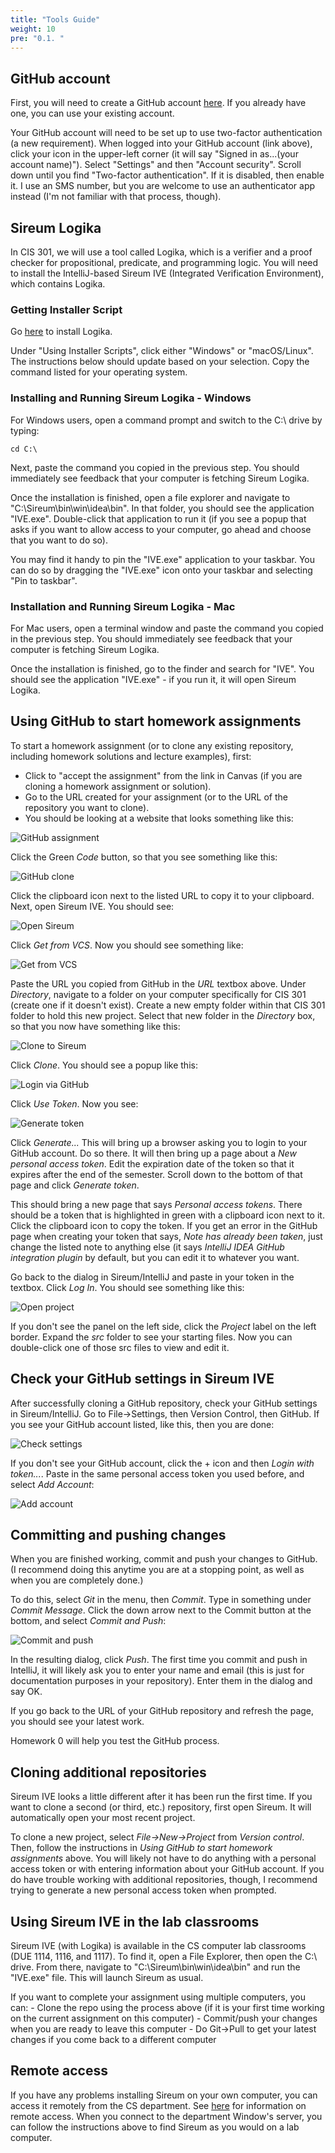 ```yaml
---
title: "Tools Guide"
weight: 10
pre: "0.1. "
---
```


## GitHub account
First, you will need to create a GitHub account [here](https://github.com/). If you already have one, you can use your existing account.

Your GitHub account will need to be set up to use two-factor authentication (a new requirement). When logged into your GitHub account (link above), click your icon in the upper-left corner (it will say "Signed in as...(your account name)"). Select "Settings" and then "Account security". Scroll down until you find "Two-factor authentication". If it is disabled, then enable it. I use an SMS number, but you are welcome to use an authenticator app instead (I'm not familiar with that process, though).


## Sireum Logika

In CIS 301, we will use a tool called Logika, which is a verifier and a proof checker for propositional, predicate, and programming logic. You will need to install the IntelliJ-based Sireum IVE (Integrated Verification Environment), which contains Logika.

### Getting Installer Script

Go [here](https://sireum.org/getting-started/#download) to install Logika. 

Under "Using Installer Scripts", click either "Windows" or "macOS/Linux". The instructions below should update based on your selection. Copy the command listed for your operating system.

### Installing and Running Sireum Logika - Windows

For Windows users, open a command prompt and switch to the C:\ drive by typing:

```
cd C:\
```

Next, paste the command you copied in the previous step. You should immediately see feedback that your computer is fetching Sireum Logika.

Once the installation is finished, open a file explorer and navigate to "C:\Sireum\bin\win\idea\bin\". In that folder, you should see the application "IVE.exe". Double-click that application to run it (if you see a popup that asks if you want to allow access to your computer, go ahead and choose that you want to do so).

You may find it handy to pin the "IVE.exe" application to your taskbar. You can do so by dragging the "IVE.exe" icon onto your taskbar and selecting "Pin to taskbar".
 

### Installation and Running Sireum Logika - Mac

For Mac users, open a terminal window and paste the command you copied in the previous step. You should immediately see feedback that your computer is fetching Sireum Logika.

Once the installation is finished, go to the finder and search for "IVE". You should see the application "IVE.exe" - if you run it, it will open Sireum Logika.

## Using GitHub to start homework assignments

To start a homework assignment (or to clone any existing repository, including homework solutions and lecture examples), first:
- Click to "accept the assignment" from the link in Canvas (if you are cloning a homework assignment or solution).
- Go to the URL created for your assignment (or to the URL of the repository you want to clone).
- You should be looking at a website that looks something like this:

![GitHub assignment](/images/gitHubAssign.png)

Click the Green *Code* button, so that you see something like this:

![GitHub clone](/images/gitHubClone.png)

Click the clipboard icon next to the listed URL to copy it to your clipboard.
Next, open Sireum IVE. You should see:

![Open Sireum](/images/openSireum.png)

Click *Get from VCS*. Now you should see something like:

 ![Get from VCS](/images/getFromVCS.png)

Paste the URL you copied from GitHub in the *URL* textbox above. 
Under *Directory*, navigate to a folder on your computer specifically for CIS 301 (create one if it doesn't exist). Create a new empty folder within that CIS 301 folder to hold this new project. Select that new folder in the *Directory* box, so that you now have something like this:

 ![Clone to Sireum](/images/cloneToSireum.png)

Click *Clone*. You should see a popup like this:

![Login via GitHub](/images/loginViaGitHub.png)

Click *Use Token*. Now you see:

 ![Generate token](/images/generateToken.png)

Click *Generate...* This will bring up a browser asking you to login to your GitHub account. Do so there. It will then bring up a page about a *New personal access token*. Edit the expiration date of the token so that it expires after the end of the semester. Scroll down to the bottom of that page and click *Generate token*.

This should bring a new page that says *Personal access tokens*. There should be a token that is highlighted in green with a clipboard icon next to it. Click the clipboard icon to copy the token. If you get an error in the GitHub page when creating your token that says, *Note has already been taken*, just change the listed note to anything else (it says *IntelliJ IDEA GitHub integration plugin* by default, but you can edit it to whatever you want.

Go back to the dialog in Sireum/IntelliJ and paste in your token in the textbox. Click *Log In*.  You should see something like this:

 ![Open project ](/images/openProject.png)

If you don't see the panel on the left side, click the *Project* label on the left border. Expand the *src* folder to see your starting files. Now you can double-click one of those src files to view and edit it.

## Check your GitHub settings in Sireum IVE

After successfully cloning a GitHub repository, check your GitHub settings in Sireum/IntelliJ. Go to File→Settings, then Version Control, then GitHub. If you see your GitHub account listed, like this, then you are done:

 ![Check settings](/images/checkSettings.png)

If you don't see your GitHub account, click the + icon and then *Login with token...*. Paste in the same personal access token you used before, and select *Add Account*:

 ![Add account](/images/addAccount.png)

## Committing and pushing changes

When you are finished working, commit and push your changes to GitHub. (I recommend doing this anytime you are at a stopping point, as well as when you are completely done.)

To do this, select *Git* in the menu, then *Commit*. Type in something under *Commit Message*. Click the down arrow next to the Commit button at the bottom, and select *Commit and Push*:

 ![Commit and push](/images/commitAndPush.png)

In the resulting dialog, click *Push*. The first time you commit and push in IntelliJ, it will likely ask you to enter your name and email (this is just for documentation purposes in your repository). Enter them in the dialog and say OK.

If you go back to the URL of your GitHub repository and refresh the page, you should see your latest work.

Homework 0 will help you test the GitHub process. 

## Cloning additional repositories

Sireum IVE looks a little different after it has been run the first time. If you want to clone a second (or third, etc.) repository, first open Sireum. It will automatically open your most recent project.

To clone a new project, select *File→New→Project* from *Version control*. Then, follow the instructions in *Using GitHub to start homework assignments* above. You will likely not have to do anything with a personal access token or with entering information about your GitHub account. If you do have trouble working with additional repositories, though, I recommend trying to generate a new personal access token when prompted.

## Using Sireum IVE in the lab classrooms

Sireum IVE (with Logika) is available in the CS computer lab classrooms (DUE 1114, 1116, and 1117). To find it, open a File Explorer, then open the C:\ drive. From there, navigate to "C:\Sireum\bin\win\idea\bin\" and run the "IVE.exe" file. This will launch Sireum as usual.

If you want to complete your assignment using multiple computers, you can:
    - Clone the repo using the process above (if it is your first time working on the current assignment on this computer)
    - Commit/push your changes when you are ready to leave this computer
    - Do Git->Pull to get your latest changes if you come back to a different computer

## Remote access

If you have any problems installing Sireum on your own computer, you can access it remotely from the CS department. See [here](https://support.cs.ksu.edu/CISDocs/wiki/Remote_Access) for information on remote access. When you connect to the department Window's server, you can follow the instructions above to find Sireum as you would on a lab computer.